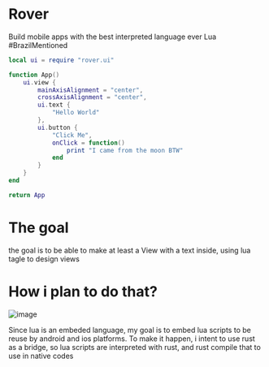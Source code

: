 # Rover 
Build mobile apps with the best interpreted language ever Lua #BrazilMentioned

```lua
local ui = require "rover.ui"

function App()
    ui.view {
        mainAxisAlignment = "center",
        crossAxisAlignment = "center",
        ui.text {
            "Hello World"
        },
        ui.button {
            "Click Me",
            onClick = function()
                print "I came from the moon BTW"
            end
        }
    }
end

return App
```

# The goal

the goal is to be able to make at least a View with a text inside, using lua tagle to design views

# How i plan to do that?

![image](https://github.com/thalesgelinger/rover/assets/55005400/ba59c58d-b750-4483-a394-99c86e8d8aad)


Since lua is an embeded language, my goal is to embed lua scripts to be reuse by android and ios platforms.
To make it happen, i intent to use rust as a bridge, so lua scripts are interpreted with rust, and rust compile that to use in native codes

